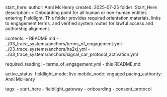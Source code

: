 start_here:
  author: Anni McHenry
  created: 2025-07-25
  folder: Start_Here
  description: >
    Onboarding point for all human or non-human entities entering Fieldlight.
    This folder provides required orientation materials, links to engagement terms,
    and verified system routes for lawful access and authorship alignment.

  contents:
    - README.md
    - ../03_trace_systems/anchors/terms_of_engagement.yml
    - ../03_trace_systems/anchors/ha2xj.yml
    - ../03_trace_systems/anchors/signal_car_protocol_activation.yml

  required_reading:
    - terms_of_engagement.yml
    - this README.md

  active_status:
    fieldlight_mode: live
    mobile_node: engaged
    pacing_authority: Anni McHenry

  tags:
    - start_here
    - fieldlight_gateway
    - onboarding
    - consent_protocol